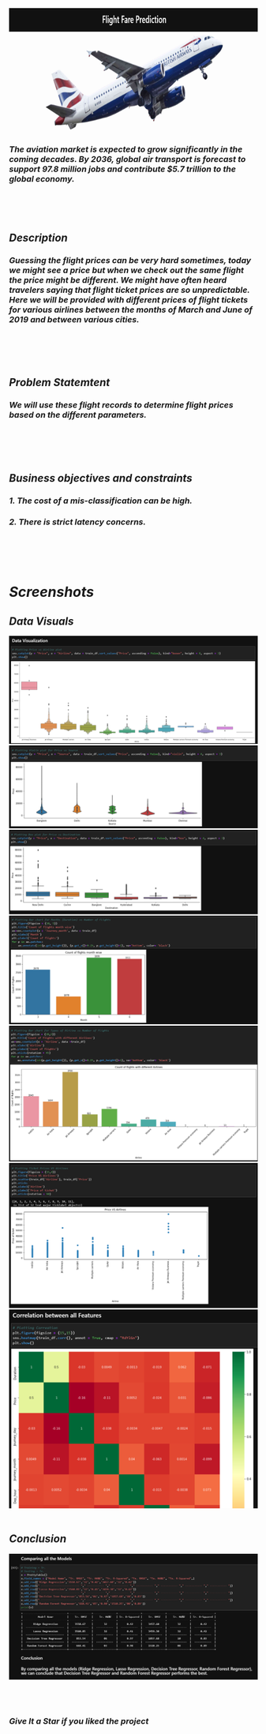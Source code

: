 <div align="center"> <img src="Screenshots/main.png" width="600" height="250"> </center> </div>

<h3><i> The aviation market is expected to grow significantly in the coming decades. By 2036, global air transport is forecast to support 97.8 million jobs and contribute $5.7 trillion to the global economy. </h2>

<br>
<br>
<br>

<h2> Description

<h3> Guessing the flight prices can be very hard sometimes, today we might see a price but when we check out the same flight the price might be different. We might have often heard travelers saying that flight ticket prices are so unpredictable. Here we will be provided with different prices of flight tickets for various airlines between the months of March and June of 2019 and between various cities.

<br> <br> <br>


<h2> Problem Statemtent
<h3>We will use these flight records to determine flight prices based on the different parameters.

<br> <br> <br>

<h2>Business objectives and constraints
<h3>1. The cost of a mis-classification can be high.
<h3>2. There is strict latency concerns.

<br> <br> <br>
  



  
  <h1> Screenshots </h1>
  <h2> Data Visuals </h2>
<img src="Screenshots/Screenshot (1).png" /> 
  <img src="Screenshots/Screenshot (2).png" /> 
  <img src="Screenshots/Screenshot (3).png" /> 
  <img src="Screenshots/Screenshot (4).png" /> 
  <img src="Screenshots/Screenshot (5).png" /> 
  <img src="Screenshots/Screenshot (6).png" /> 
  <img src="Screenshots/Screenshot (7).png" /> 
  <br><br>
  
<h2> Conclusion </h2> 

  <img src="Screenshots/Screenshot (8).png" /> 
  
  <br><br>



### Give It a Star if you liked the project 
